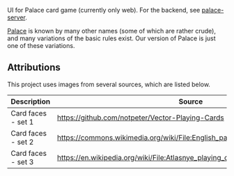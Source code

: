 UI for Palace card game (currently only web). For the backend, see [palace-server](https://github.com/brick-codes/palace-server/).

[Palace](https://en.wikipedia.org/wiki/Shithead_(card_game)) is known by many other names (some of which are rather crude), and many variations of the basic rules exist. Our version of Palace is just one of these variations.

## Attributions
This project uses images from several sources, which are listed below.

| Description        | Source                                                                           | License       |
| ------------------ | -------------------------------------------------------------------------------- | ------------- |
| Card faces - set 1 | <https://github.com/notpeter/Vector-Playing-Cards>                               | Public domain |
| Card faces - set 2 | <https://commons.wikimedia.org/wiki/File:English_pattern_playing_cards_deck.svg> | Public domain |
| Card faces - set 3 | <https://en.wikipedia.org/wiki/File:Atlasnye_playing_cards_deck.svg>             | Public domain |
